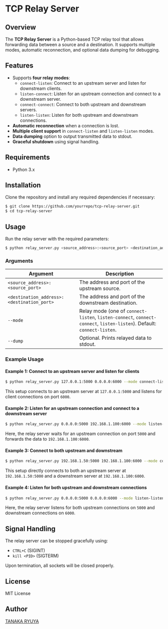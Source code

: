 # TCP Relay Server

## Overview
The **TCP Relay Server** is a Python-based TCP relay tool that allows forwarding data between a source and a destination. It supports multiple modes, automatic reconnection, and optional data dumping for debugging.

## Features
- Supports **four relay modes**:
  - `connect-listen`: Connect to an upstream server and listen for downstream clients.
  - `listen-connect`: Listen for an upstream connection and connect to a downstream server.
  - `connect-connect`: Connect to both upstream and downstream servers.
  - `listen-listen`: Listen for both upstream and downstream connections.
- **Automatic reconnection** when a connection is lost.
- **Multiple client support** in `connect-listen` and `listen-listen` modes.
- **Data dumping** option to output transmitted data to stdout.
- **Graceful shutdown** using signal handling.

## Requirements
- Python 3.x

## Installation
Clone the repository and install any required dependencies if necessary:
```sh
$ git clone https://github.com/yourrepo/tcp-relay-server.git
$ cd tcp-relay-server
```

## Usage
Run the relay server with the required parameters:
```sh
$ python relay_server.py <source_address>:<source_port> <destination_address>:<destination_port> --mode <mode> [--dump]
```

### Arguments
| Argument | Description |
|----------|-------------|
| `<source_address>:<source_port>` | The address and port of the upstream source. |
| `<destination_address>:<destination_port>` | The address and port of the downstream destination. |
| `--mode` | Relay mode (one of `connect-listen`, `listen-connect`, `connect-connect`, `listen-listen`). Default: `connect-listen`. |
| `--dump` | Optional. Prints relayed data to stdout. |

### Example Usage
#### Example 1: Connect to an upstream server and listen for clients
```sh
$ python relay_server.py 127.0.0.1:5000 0.0.0.0:6000 --mode connect-listen
```
This setup connects to an upstream server at `127.0.0.1:5000` and listens for client connections on port `6000`.

#### Example 2: Listen for an upstream connection and connect to a downstream server
```sh
$ python relay_server.py 0.0.0.0:5000 192.168.1.100:6000 --mode listen-connect
```
Here, the relay server waits for an upstream connection on port `5000` and forwards the data to `192.168.1.100:6000`.

#### Example 3: Connect to both upstream and downstream
```sh
$ python relay_server.py 192.168.1.50:5000 192.168.1.100:6000 --mode connect-connect
```
This setup directly connects to both an upstream server at `192.168.1.50:5000` and a downstream server at `192.168.1.100:6000`.

#### Example 4: Listen for both upstream and downstream connections
```sh
$ python relay_server.py 0.0.0.0:5000 0.0.0.0:6000 --mode listen-listen
```
Here, the relay server listens for both upstream connections on `5000` and downstream connections on `6000`.

## Signal Handling
The relay server can be stopped gracefully using:
- `CTRL+C` (SIGINT)
- `kill <PID>` (SIGTERM)

Upon termination, all sockets will be closed properly.

## License
MIT License

## Author
[TANAKA RYUYA](https://github.com/tanaka-ryuya/TCPRelayServer)

